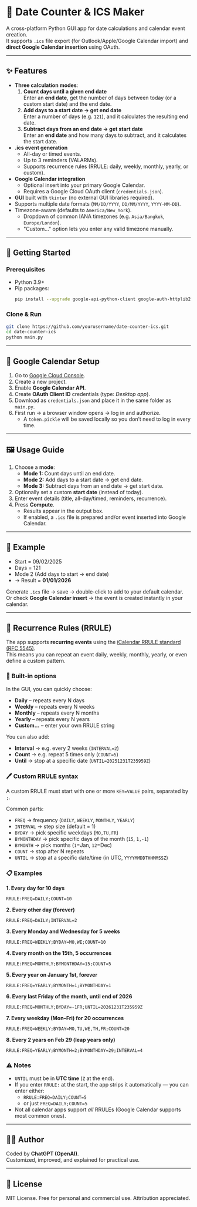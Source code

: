 # 📅 Date Counter & ICS Maker

A cross-platform Python GUI app for date calculations and calendar event creation.  
It supports `.ics` file export (for Outlook/Apple/Google Calendar import) and **direct Google Calendar insertion** using OAuth.

---

## ✨ Features

- **Three calculation modes**:
  1. **Count days until a given end date**  
     Enter an **end date**, get the number of days between today (or a custom start date) and the end date.
  2. **Add days to a start date → get end date**  
     Enter a number of days (e.g. `121`), and it calculates the resulting end date.
  3. **Subtract days from an end date → get start date**  
     Enter an **end date** and how many days to subtract, and it calculates the start date.
- **.ics event generation**  
  - All-day or timed events.  
  - Up to 3 reminders (VALARMs).  
  - Supports recurrence rules (RRULE: daily, weekly, monthly, yearly, or custom).  
- **Google Calendar integration**  
  - Optional insert into your primary Google Calendar.  
  - Requires a Google Cloud OAuth client (`credentials.json`).  
- **GUI** built with `tkinter` (no external GUI libraries required).  
- Supports multiple date formats (`MM/DD/YYYY`, `DD/MM/YYYY`, `YYYY-MM-DD`).  
- Timezone-aware (defaults to `America/New_York`).  
  - Dropdown of common IANA timezones (e.g. `Asia/Bangkok`, `Europe/London`).  
  - "Custom…" option lets you enter any valid timezone manually.

---

## 🚀 Getting Started

### Prerequisites
- Python 3.9+
- Pip packages:
  ```bash
  pip install --upgrade google-api-python-client google-auth-httplib2 google-auth-oauthlib tzdata
  ```

### Clone & Run
```bash
git clone https://github.com/yourusername/date-counter-ics.git
cd date-counter-ics
python main.py
```

---

## 🔑 Google Calendar Setup

1. Go to [Google Cloud Console](https://console.cloud.google.com/).  
2. Create a new project.  
3. Enable **Google Calendar API**.  
4. Create **OAuth Client ID** credentials (type: *Desktop app*).  
5. Download as `credentials.json` and place it in the same folder as `main.py`.  
6. First run → a browser window opens → log in and authorize.  
   - A `token.pickle` will be saved locally so you don’t need to log in every time.  

---

## 🖼️ Usage Guide

1. Choose a **mode**:
   - **Mode 1:** Count days until an end date.  
   - **Mode 2:** Add days to a start date → get end date.  
   - **Mode 3:** Subtract days from an end date → get start date.  
2. Optionally set a custom **start date** (instead of today).  
3. Enter event details (title, all-day/timed, reminders, recurrence).  
4. Press **Compute**.  
   - Results appear in the output box.  
   - If enabled, a `.ics` file is prepared and/or event inserted into Google Calendar.  

---

## 📝 Example

- Start = 09/02/2025  
- Days = 121  
- Mode 2 (Add days to start → end date)  
- → Result = **01/01/2026**

Generate `.ics` file → save → double-click to add to your default calendar.  
Or check **Google Calendar insert** → the event is created instantly in your calendar.

---

## 📆 Recurrence Rules (RRULE)

The app supports **recurring events** using the [iCalendar RRULE standard (RFC 5545)](https://icalendar.org/iCalendar-RFC-5545/3-8-5-3-recurrence-rule.html).  
This means you can repeat an event daily, weekly, monthly, yearly, or even define a custom pattern.

### 🔧 Built-in options
In the GUI, you can quickly choose:

- **Daily** – repeats every N days  
- **Weekly** – repeats every N weeks  
- **Monthly** – repeats every N months  
- **Yearly** – repeats every N years  
- **Custom…** – enter your own RRULE string  

You can also add:
- **Interval** → e.g. every 2 weeks (`INTERVAL=2`)  
- **Count** → e.g. repeat 5 times only (`COUNT=5`)  
- **Until** → stop at a specific date (`UNTIL=20251231T235959Z`)  

### 🖊 Custom RRULE syntax
A custom RRULE must start with one or more `KEY=VALUE` pairs, separated by `;`.

Common parts:
- `FREQ` → frequency (`DAILY`, `WEEKLY`, `MONTHLY`, `YEARLY`)
- `INTERVAL` → step size (default = 1)
- `BYDAY` → pick specific weekdays (`MO,TU,FR`)
- `BYMONTHDAY` → pick specific days of the month (`15`, `1,-1`)
- `BYMONTH` → pick months (`1`=Jan, `12`=Dec)
- `COUNT` → stop after N repeats
- `UNTIL` → stop at a specific date/time (in UTC, `YYYYMMDDTHHMMSSZ`)

### 📋 Examples

**1. Every day for 10 days**
```
RRULE:FREQ=DAILY;COUNT=10
```

**2. Every other day (forever)**
```
RRULE:FREQ=DAILY;INTERVAL=2
```

**3. Every Monday and Wednesday for 5 weeks**
```
RRULE:FREQ=WEEKLY;BYDAY=MO,WE;COUNT=10
```

**4. Every month on the 15th, 5 occurrences**
```
RRULE:FREQ=MONTHLY;BYMONTHDAY=15;COUNT=5
```

**5. Every year on January 1st, forever**
```
RRULE:FREQ=YEARLY;BYMONTH=1;BYMONTHDAY=1
```

**6. Every last Friday of the month, until end of 2026**
```
RRULE:FREQ=MONTHLY;BYDAY=-1FR;UNTIL=20261231T235959Z
```

**7. Every weekday (Mon–Fri) for 20 occurrences**
```
RRULE:FREQ=WEEKLY;BYDAY=MO,TU,WE,TH,FR;COUNT=20
```

**8. Every 2 years on Feb 29 (leap years only)**
```
RRULE:FREQ=YEARLY;BYMONTH=2;BYMONTHDAY=29;INTERVAL=4
```

### ⚠ Notes
- `UNTIL` must be in **UTC time** (`Z` at the end).  
- If you enter `RRULE:` at the start, the app strips it automatically — you can enter either:
  - `RRULE:FREQ=DAILY;COUNT=5`
  - or just `FREQ=DAILY;COUNT=5`
- Not all calendar apps support *all* RRULEs (Google Calendar supports most common ones).

---

## 👨‍💻 Author

Coded by **ChatGPT (OpenAI)**.  
Customized, improved, and explained for practical use.

---

## 📜 License

MIT License. Free for personal and commercial use. Attribution appreciated.
